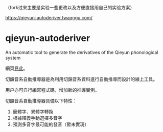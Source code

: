 （fork过来主要是实验一些更改以及方便直接用自己的实验方案）

https://qieyun-autoderiver.twaqngu.com/

# qieyun-autoderiver

An automatic tool to generate the derivatives of the Qieyun phonological system

網頁[見此](https://nk2028.shn.hk/qieyun-autoderiver/)。

切韻音系自動推導器是為利用切韻音系資料進行自動推導而設計的線上工具。

用户亦可自行編寫程式碼，增加新的推導實例。

切韻音系自動推導器具備以下特性：

1. 簡體字、異體字轉換
1. 根據釋義手動選擇多音字
1. 預測多音字最可能的發音（暫未實現）
